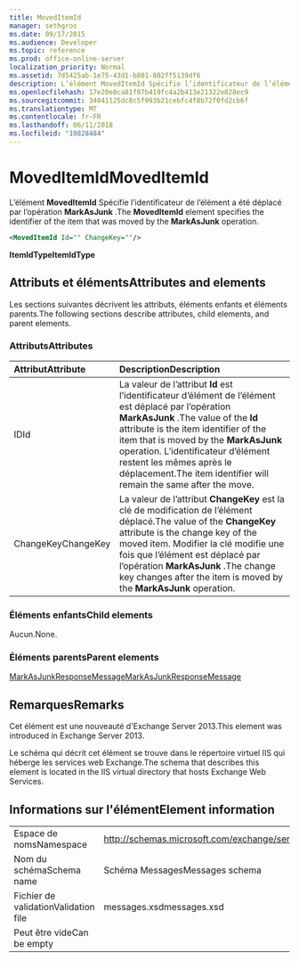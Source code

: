 ```yaml
---
title: MovedItemId
manager: sethgros
ms.date: 09/17/2015
ms.audience: Developer
ms.topic: reference
ms.prod: office-online-server
localization_priority: Normal
ms.assetid: 7d5425ab-1e75-43d1-b801-802ff5139df6
description: L’élément MovedItemId Spécifie l’identificateur de l’élément a été déplacé par l’opération MarkAsJunk.
ms.openlocfilehash: 17e20e8ca81f97b419fc4a2b413e21322e828ec9
ms.sourcegitcommit: 34041125dc8c5f993b21cebfc4f8b72f0fd2cb6f
ms.translationtype: MT
ms.contentlocale: fr-FR
ms.lasthandoff: 06/11/2018
ms.locfileid: "19828484"
---
```

# <a name="moveditemid"></a><span data-ttu-id="6537b-103">MovedItemId</span><span class="sxs-lookup"><span data-stu-id="6537b-103">MovedItemId</span></span>

<span data-ttu-id="6537b-104">L’élément **MovedItemId** Spécifie l’identificateur de l’élément a été déplacé par l’opération **MarkAsJunk** .</span><span class="sxs-lookup"><span data-stu-id="6537b-104">The **MovedItemId** element specifies the identifier of the item that was moved by the **MarkAsJunk** operation.</span></span> 
  
```XML
<MovedItemId Id="" ChangeKey=""/>
```

 <span data-ttu-id="6537b-105">**ItemIdType**</span><span class="sxs-lookup"><span data-stu-id="6537b-105">**ItemIdType**</span></span>
## <a name="attributes-and-elements"></a><span data-ttu-id="6537b-106">Attributs et éléments</span><span class="sxs-lookup"><span data-stu-id="6537b-106">Attributes and elements</span></span>

<span data-ttu-id="6537b-107">Les sections suivantes décrivent les attributs, éléments enfants et éléments parents.</span><span class="sxs-lookup"><span data-stu-id="6537b-107">The following sections describe attributes, child elements, and parent elements.</span></span>
  
### <a name="attributes"></a><span data-ttu-id="6537b-108">Attributs</span><span class="sxs-lookup"><span data-stu-id="6537b-108">Attributes</span></span>

|<span data-ttu-id="6537b-109">**Attribut**</span><span class="sxs-lookup"><span data-stu-id="6537b-109">**Attribute**</span></span>|<span data-ttu-id="6537b-110">**Description**</span><span class="sxs-lookup"><span data-stu-id="6537b-110">**Description**</span></span>|
|:-----|:-----|
|<span data-ttu-id="6537b-111">ID</span><span class="sxs-lookup"><span data-stu-id="6537b-111">Id</span></span>  <br/> |<span data-ttu-id="6537b-112">La valeur de l’attribut **Id** est l’identificateur d’élément de l’élément est déplacé par l’opération **MarkAsJunk** .</span><span class="sxs-lookup"><span data-stu-id="6537b-112">The value of the **Id** attribute is the item identifier of the item that is moved by the **MarkAsJunk** operation.</span></span> <span data-ttu-id="6537b-113">L’identificateur d’élément restent les mêmes après le déplacement.</span><span class="sxs-lookup"><span data-stu-id="6537b-113">The item identifier will remain the same after the move.</span></span>  <br/> |
|<span data-ttu-id="6537b-114">ChangeKey</span><span class="sxs-lookup"><span data-stu-id="6537b-114">ChangeKey</span></span>  <br/> |<span data-ttu-id="6537b-115">La valeur de l’attribut **ChangeKey** est la clé de modification de l’élément déplacé.</span><span class="sxs-lookup"><span data-stu-id="6537b-115">The value of the **ChangeKey** attribute is the change key of the moved item.</span></span> <span data-ttu-id="6537b-116">Modifier la clé modifie une fois que l’élément est déplacé par l’opération **MarkAsJunk** .</span><span class="sxs-lookup"><span data-stu-id="6537b-116">The change key changes after the item is moved by the **MarkAsJunk** operation.</span></span>  <br/> |
   
### <a name="child-elements"></a><span data-ttu-id="6537b-117">Éléments enfants</span><span class="sxs-lookup"><span data-stu-id="6537b-117">Child elements</span></span>

<span data-ttu-id="6537b-118">Aucun.</span><span class="sxs-lookup"><span data-stu-id="6537b-118">None.</span></span>
  
### <a name="parent-elements"></a><span data-ttu-id="6537b-119">Éléments parents</span><span class="sxs-lookup"><span data-stu-id="6537b-119">Parent elements</span></span>

[<span data-ttu-id="6537b-120">MarkAsJunkResponseMessage</span><span class="sxs-lookup"><span data-stu-id="6537b-120">MarkAsJunkResponseMessage</span></span>](markasjunkresponsemessage.md)
  
## <a name="remarks"></a><span data-ttu-id="6537b-121">Remarques</span><span class="sxs-lookup"><span data-stu-id="6537b-121">Remarks</span></span>

<span data-ttu-id="6537b-122">Cet élément est une nouveauté d'Exchange Server 2013.</span><span class="sxs-lookup"><span data-stu-id="6537b-122">This element was introduced in Exchange Server 2013.</span></span>
  
<span data-ttu-id="6537b-123">Le schéma qui décrit cet élément se trouve dans le répertoire virtuel IIS qui héberge les services web Exchange.</span><span class="sxs-lookup"><span data-stu-id="6537b-123">The schema that describes this element is located in the IIS virtual directory that hosts Exchange Web Services.</span></span>
  
## <a name="element-information"></a><span data-ttu-id="6537b-124">Informations sur l'élément</span><span class="sxs-lookup"><span data-stu-id="6537b-124">Element information</span></span>

|||
|:-----|:-----|
|<span data-ttu-id="6537b-125">Espace de noms</span><span class="sxs-lookup"><span data-stu-id="6537b-125">Namespace</span></span>  <br/> |http://schemas.microsoft.com/exchange/services/2006/messages  <br/> |
|<span data-ttu-id="6537b-126">Nom du schéma</span><span class="sxs-lookup"><span data-stu-id="6537b-126">Schema name</span></span>  <br/> |<span data-ttu-id="6537b-127">Schéma Messages</span><span class="sxs-lookup"><span data-stu-id="6537b-127">Messages schema</span></span>  <br/> |
|<span data-ttu-id="6537b-128">Fichier de validation</span><span class="sxs-lookup"><span data-stu-id="6537b-128">Validation file</span></span>  <br/> |<span data-ttu-id="6537b-129">messages.xsd</span><span class="sxs-lookup"><span data-stu-id="6537b-129">messages.xsd</span></span>  <br/> |
|<span data-ttu-id="6537b-130">Peut être vide</span><span class="sxs-lookup"><span data-stu-id="6537b-130">Can be empty</span></span>  <br/> ||
   

